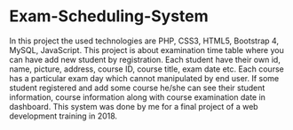 # Exam-Scheduling-System
In this project the used technologies are PHP, CSS3, HTML5, Bootstrap 4, MySQL, JavaScript. This project is about examination time table where you can have add new student by registration. Each student have their own id, name, picture, address, course ID, course title, exam date etc. Each course has a particular exam day which cannot manipulated by end user. If some student registered and add some course he/she can see their student information, course information along with course examination date in dashboard. This system was done by me for a final project of a web development training in 2018. 
